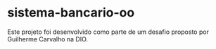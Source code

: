 # sistema-bancario-oo
Este projeto foi desenvolvido como parte de um desafio proposto por Guilherme Carvalho na DIO. 
